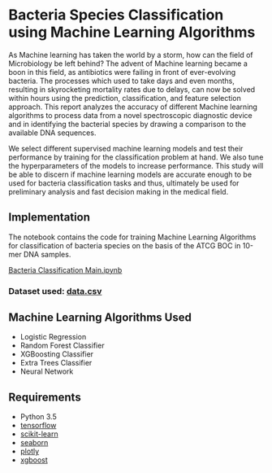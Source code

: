 # Bacteria Species Classification using Machine Learning Algorithms

As Machine learning has taken the world by a storm, how can the field of Microbiology be left behind? The advent of Machine learning became a boon in this field, as antibiotics were failing in front of ever-evolving bacteria. The processes which used to take days and even months, resulting in skyrocketing mortality rates due to delays, can now be solved within hours using the prediction, classification, and feature selection approach. This report analyzes the accuracy of different Machine learning algorithms to process data from a novel spectroscopic diagnostic device and in identifying the bacterial species by drawing a comparison to the available DNA sequences.

We select different supervised machine learning models and test their performance by training for the classification problem at hand. We also tune the hyperparameters of the models to increase performance. This study will be able to discern if machine learning models are accurate enough to be used for bacteria classification tasks and thus, ultimately be used for preliminary analysis and fast decision making in the medical field.

## Implementation

The notebook contains the code for training Machine Learning Algorithms for classification of bacteria species on the basis of the ATCG BOC in 10-mer DNA samples.

[Bacteria Classification Main.ipynb](https://github.com/himanshu-matharu/Bacteria-Classification-ML/blob/main/Bacteria%20Classification%20Main.ipynb)
### Dataset used: [data.csv](https://drive.google.com/file/d/1SICwgX0UOLSM3BKGpWb1Sf1JqMj54STW/view?usp=sharing)

## Machine Learning Algorithms Used

- Logistic Regression
- Random Forest Classifier
- XGBoosting Classifier
- Extra Trees Classifier
- Neural Network

## Requirements

- Python 3.5
- [tensorflow](https://www.tensorflow.org/install/pip)
- [scikit-learn](https://scikit-learn.org/stable/install.html)
- [seaborn](https://seaborn.pydata.org/installing.html)
- [plotly](https://plotly.com/python/getting-started/#installation)
- [xgboost](https://xgboost.readthedocs.io/en/latest/install.html)
